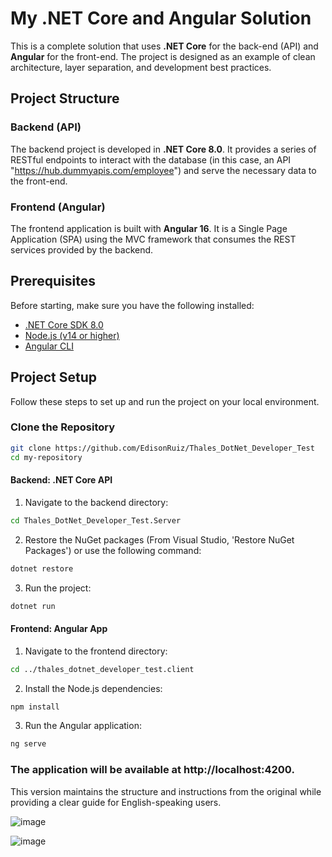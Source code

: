 # My .NET Core and Angular Solution

This is a complete solution that uses **.NET Core** for the back-end (API) and **Angular** for the front-end. The project is designed as an example of clean architecture, layer separation, and development best practices.

## Project Structure

### Backend (API)

The backend project is developed in **.NET Core 8.0**. It provides a series of RESTful endpoints to interact with the database (in this case, an API "https://hub.dummyapis.com/employee") and serve the necessary data to the front-end.

### Frontend (Angular)

The frontend application is built with **Angular 16**. It is a Single Page Application (SPA) using the MVC framework that consumes the REST services provided by the backend.

## Prerequisites

Before starting, make sure you have the following installed:

- [.NET Core SDK 8.0](https://dotnet.microsoft.com/download/dotnet/8.0)
- [Node.js (v14 or higher)](https://nodejs.org/)
- [Angular CLI](https://angular.io/cli)

## Project Setup

Follow these steps to set up and run the project on your local environment.

### Clone the Repository

```bash
git clone https://github.com/EdisonRuiz/Thales_DotNet_Developer_Test
cd my-repository
```

#### Backend: .NET Core API
1. Navigate to the backend directory:

```bash
cd Thales_DotNet_Developer_Test.Server
```

2. Restore the NuGet packages (From Visual Studio, 'Restore NuGet Packages') or use the following command:

```bash
dotnet restore
```
3. Run the project:

```bash
dotnet run
```
#### Frontend: Angular App
1. Navigate to the frontend directory:
```bash
cd ../thales_dotnet_developer_test.client
```

2. Install the Node.js dependencies:
```bash
npm install
```

3. Run the Angular application:
```bash
ng serve
```

### The application will be available at http://localhost:4200.


This version maintains the structure and instructions from the original while providing a clear guide for English-speaking users.


![image](https://github.com/user-attachments/assets/8289f986-f41b-41c9-987d-4bda28e67739)

![image](https://github.com/user-attachments/assets/5978cc6f-dff6-4f0a-b8a2-bc485fc8e56a)

